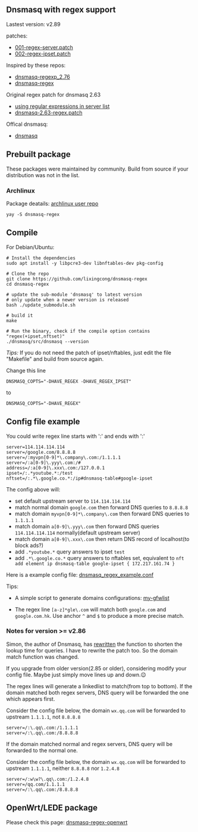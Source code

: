 ## Dnsmasq with regex support

Lastest version: v2.89

patches:
- [001-regex-server.patch](/patches/001-regex-server.patch)
- [002-regex-ipset.patch](/patches/002-regex-ipset.patch)

Inspired by these repos:
- [dnsmasq-regexp_2.76](https://github.com/spacedingo/dnsmasq-regexp_2.76)
- [dnsmasq-regex](https://github.com/cuckoohello/dnsmasq-regex)

Original regex patch for dnsmasq 2.63
- [using regular expressions in server list](http://lists.thekelleys.org.uk/pipermail/dnsmasq-discuss/2013q2/007124.html)
- [dnsmasq-2.63-regex.patch](http://lists.thekelleys.org.uk/pipermail/dnsmasq-discuss/attachments/20130428/b3fc0de0/attachment.obj)

Offical dnsmasq:
- [dnsmasq](http://www.thekelleys.org.uk/dnsmasq/)

## Prebuilt package

These packages were maintained by community. Build from source if your distribution was not in the list.

### Archlinux

Package deatails: [archlinux user repo](https://aur.archlinux.org/packages/dnsmasq-regex)

	yay -S dnsmasq-regex

## Compile

For Debian/Ubuntu:

```
# Install the dependencies
sudo apt install -y libpcre3-dev libnftables-dev pkg-config

# Clone the repo
git clone https://github.com/lixingcong/dnsmasq-regex
cd dnsmasq-regex

# update the sub-module 'dnsmasq' to latest version
# only update when a newer version is released
bash ./update_submodule.sh

# build it
make

# Run the binary, check if the compile option contains "regex(+ipset,nftset)"
./dnsmasq/src/dnsmasq --version
```

*Tips:* If you do not need the patch of ipset/nftables, just edit the file "Makefile" and build from source again.

Change this line

```
DNSMASQ_COPTS="-DHAVE_REGEX -DHAVE_REGEX_IPSET"
```

to

```
DNSMASQ_COPTS="-DHAVE_REGEX"
```

## Config file example

You could write regex line starts with ':' and ends with ':'

```
server=114.114.114.114
server=/google.com/8.8.8.8
server=/:myvpn[0-9]*\.company\.com:/1.1.1.1
server=/:a[0-9]\.yyy\.com:/#
address=/:a[0-9]\.xxx\.com:/127.0.0.1
ipset=/:.*youtube.*:/test
nftset=/:.*\.google.co.*:/ip#dnsmasq-table#google-ipset
```

The config above will:

- set default upstream server to ```114.114.114.114```
- match normal domain ```google.com``` then forward DNS queries to ```8.8.8.8```
- match domain ```myvpn[0-9]*\.company\.com``` then forward DNS queries to ```1.1.1.1```
- match domain ```a[0-9]\.yyy\.com``` then forward DNS queries ```114.114.114.114``` normally(default upstream server)
- match domain ```a[0-9]\.xxx\.com``` then return DNS record of localhost(to block ads?)
- add ```.*youtube.*``` query answers to ipset ```test```
- add ```.*\.google.co.*``` query answers to nftables set, equivalent to ```nft add element ip dnsmasq-table google-ipset { 172.217.161.74 }```

Here is a example config file: [dnsmasq\_regex\_example.conf](/dnsmasq_regex_example.conf)

Tips:

- A simple script to generate domains configurations: [my-gfwlist](https://github.com/lixingcong/my-gfwlist)

- The regex line ```[a-z]*gle\.com``` will match both ```google.com``` and ```google.com.hk```. Use anchor ```^``` and ```$``` to produce a more precise match.

### Notes for version >= v2.86

Simon, the author of Dnsmasq, has [rewritten](https://thekelleys.org.uk/gitweb/?p=dnsmasq.git;a=commit;h=12a9aa7c628e2d7dcd34949603848a3fb53fce9c) the function to shorten the lookup time for queries. I have to rewrite the patch too. So the domain match function was changed.

If you upgrade from older version(2.85 or older), considering modify your config file. Maybe just simply move lines up and down.😉

The regex lines will generate a linkedlist to match(from top to bottom). If the domain matched both regex servers, DNS query will be forwarded the one which appears first.

Consider the config file below, the domain ```wx.qq.com``` will be forwarded to upstream ```1.1.1.1```, not ```8.8.8.8```

```
server=/:\.qq\.com:/1.1.1.1
server=/:\.qq\.com:/8.8.8.8
```

If the domain matched normal and regex servers, DNS query will be forwarded to the normal one.

Consider the config file below, the domain ```wx.qq.com``` will be forwarded to upstream ```1.1.1.1```, neither ```8.8.8.8``` nor ```1.2.4.8```

```
server=/:w\w?\.qq\.com:/1.2.4.8
server=/qq.com/1.1.1.1
server=/:\.qq\.com:/8.8.8.8
```

## OpenWrt/LEDE package

Please check this page: [dnsmasq-regex-openwrt](https://github.com/lixingcong/dnsmasq-regex-openwrt)
